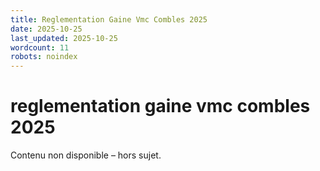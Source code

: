 ```yaml
---
title: Reglementation Gaine Vmc Combles 2025
date: 2025-10-25
last_updated: 2025-10-25
wordcount: 11
robots: noindex
---
```


# reglementation gaine vmc combles 2025

Contenu non disponible – hors sujet.